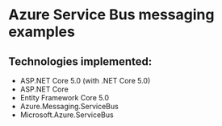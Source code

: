  # Azure Service Bus messaging  examples
  

## Technologies implemented:

- ASP.NET Core 5.0 (with .NET Core 5.0)
 - ASP.NET  Core 
 - Entity Framework Core 5.0
 - Azure.Messaging.ServiceBus
 - Microsoft.Azure.ServiceBus







